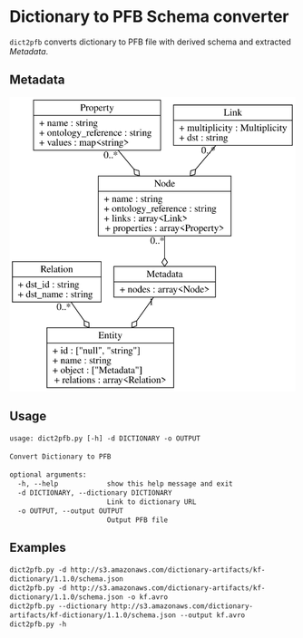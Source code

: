 # Dictionary to PFB Schema converter

`dict2pfb` converts dictionary to PFB file with derived schema and extracted *Metadata*.

## Metadata

[![metadata][1]][1]

## Usage

    usage: dict2pfb.py [-h] -d DICTIONARY -o OUTPUT
    
    Convert Dictionary to PFB
    
    optional arguments:
      -h, --help            show this help message and exit
      -d DICTIONARY, --dictionary DICTIONARY
                            Link to dictionary URL
      -o OUTPUT, --output OUTPUT
                            Output PFB file

## Examples

    dict2pfb.py -d http://s3.amazonaws.com/dictionary-artifacts/kf-dictionary/1.1.0/schema.json
    dict2pfb.py -d http://s3.amazonaws.com/dictionary-artifacts/kf-dictionary/1.1.0/schema.json -o kf.avro
    dict2pfb.py --dictionary http://s3.amazonaws.com/dictionary-artifacts/kf-dictionary/1.1.0/schema.json --output kf.avro
    dict2pfb.py -h

  [1]: ./doc/metadata.svg
